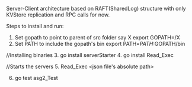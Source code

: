 Server-Client architecture based on RAFT(SharedLog) structure with only KVStore replication and RPC calls for now.

Steps to install and run:
 
1. Set gopath to point to parent of src folder say X
    export GOPATH=<path>/X
2. Set PATH to include the gopath's bin
    export PATH=$PATH:$GOPATH/bin
    
//Installing binaries
3. go install serverStarter
4. go install Read_Exec  
       
//Starts the servers
5. Read_Exec <json file's absolute path>

6. go test asg2_Test
